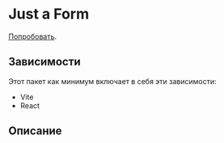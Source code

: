 # Just a Form
[Попробовать](https://vladimircreator.github.io/Packages/just-a-form/).

## Зависимости
Этот пакет как минимум включает в себя эти зависимости:

- Vite
- React

## Описание
